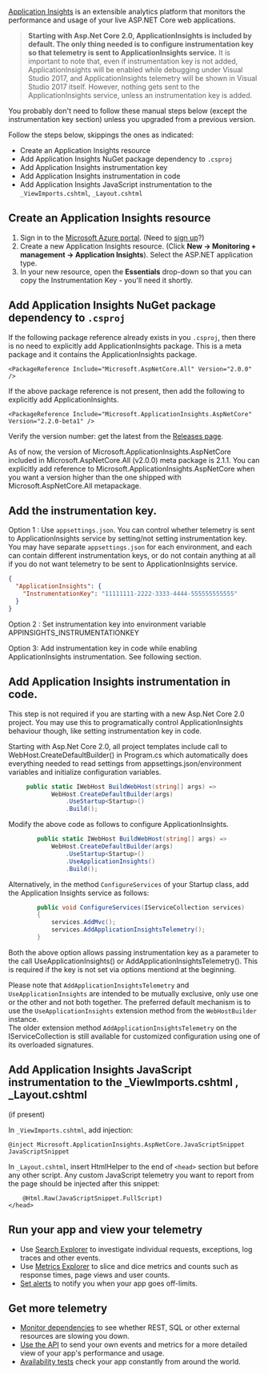 [Application Insights](https://docs.microsoft.com/azure/application-insights/app-insights-asp-net) is an extensible analytics platform that monitors the performance and usage of your live ASP.NET Core web applications.

> **Starting with Asp.Net Core 2.0, ApplicationInsights is included by default. 
The only thing needed is to configure instrumentation key so that telemetry is sent to ApplicationInsights service.**
It is important to note that, even if instrumentation key is not added, ApplicationInsights will be enabled while debugging under 
Visual Studio 2017, and ApplicationInsights telemetry will be shown in Visual Studio 2017 itself. However, nothing gets sent to 
the ApplicationInsights service, unless an instrumentation key is added.

You probably don't need to follow these manual steps below (except the instrumentation key section) unless you upgraded from a previous version.

Follow the steps below, skippings the ones as indicated:

* Create an Application Insights resource
* Add Application Insights NuGet package dependency to `.csproj`
* Add Application Insights instrumentation key
* Add Application Insights instrumentation in code  
* Add Application Insights JavaScript instrumentation to the `_ViewImports.cshtml`,  `_Layout.cshtml`  

## Create an Application Insights resource

1. Sign in to the [Microsoft Azure portal](https://portal.azure.com). (Need to [sign up](https://azure.microsoft.com/pricing/free-trial/)?)
2. Create a new Application Insights resource. (Click **New -> Monitoring + management -> Application Insights**). Select the ASP.NET application type.
3. In your new resource, open the **Essentials** drop-down so that you can copy the Instrumentation Key - you'll need it shortly. 

## Add Application Insights NuGet package dependency to `.csproj`

If the following package reference already exists in you `.csproj`, then there is no need to explicitly add ApplicationInsights package. This  is a meta package
and it contains the ApplicationInsights package.
```
<PackageReference Include="Microsoft.AspNetCore.All" Version="2.0.0" />
```
If the above package reference is not present, then add the following to explicitly add ApplicationInsights.

```
<PackageReference Include="Microsoft.ApplicationInsights.AspNetCore" Version="2.2.0-beta1" />
```

Verify the version number: get the latest from the [Releases page](https://github.com/Microsoft/ApplicationInsights-aspnetcore/releases). 

As of now, the version of Microsoft.ApplicationInsights.AspNetCore included in Microsoft.AspNetCore.All (v2.0.0) meta package is 2.1.1.
You can explicitly add reference to Microsoft.ApplicationInsights.AspNetCore when you want a version higher than the one shipped with Microsoft.AspNetCore.All
metapackage.

## Add the instrumentation key. 

Option 1 : Use `appsettings.json`. You can control whether telemetry is sent to ApplicationInsights service by setting/not setting instrumentation key. You
may have separate `appsettings.json` for each environment, and each can contain different instrumentation keys, or do not contain anything at all if you do not want
telemetry to be sent to ApplicationInsights service.

```JSON
{
  "ApplicationInsights": {
    "InstrumentationKey": "11111111-2222-3333-4444-555555555555"
  }
}
```
Option 2 : Set instrumentation key into environment variable  APPINSIGHTS_INSTRUMENTATIONKEY

Option 3: Add instrumentation key in code while enabling ApplicationInsights instrumentation. See following section. 

## Add Application Insights instrumentation in code.
This step is not required if you are starting with a new Asp.Net Core 2.0 project. You may use this to programatically control ApplicationInsights behaviour though, like 
setting instrumentation key in code.

Starting with Asp.Net Core 2.0, all project templates include call to WebHost.CreateDefaultBuilder() in Program.cs which automatically does
everything needed to read settings from appsettings.json/environment variables and initialize configuration variables.

```C#            
     public static IWebHost BuildWebHost(string[] args) =>
            WebHost.CreateDefaultBuilder(args)
                .UseStartup<Startup>()
                .Build();       
```

Modify the above code as follows to configure ApplicationInsights.

```C#
        public static IWebHost BuildWebHost(string[] args) =>
            WebHost.CreateDefaultBuilder(args)
                .UseStartup<Startup>()
                .UseApplicationInsights()
                .Build();
```

Alternatively, in the method `ConfigureServices` of your Startup class, add the Application Insights service as follows:

```C#
		public void ConfigureServices(IServiceCollection services)
        {
            services.AddMvc();
            services.AddApplicationInsightsTelemetry();
        }
```

Both the above option allows passing instrumentation key as a parameter to the call UseApplicationInsights() or AddApplicationInsightsTelemetry(). This is required if the key
is not set via options mentiond at the beginning.

Please note that `AddApplicationInsightsTelemetry` and `UseApplicationInsights` are intended to be mutually exclusive, only use one or the other and not both together.
The preferred default mechanism is to use the `UseApplicationInsights` extension method from the `WebHostBuilder` instance.  
The older extension method `AddApplicationInsightsTelemetry` on the IServiceCollection is still available for customized configuration using one of its
overloaded signatures.

## Add Application Insights JavaScript instrumentation to the  _ViewImports.cshtml ,  _Layout.cshtml  

(if present)

In `_ViewImports.cshtml`, add injection:

```
@inject Microsoft.ApplicationInsights.AspNetCore.JavaScriptSnippet JavaScriptSnippet
```

In `_Layout.cshtml`, insert HtmlHelper to the end of `<head>` section but before any other script. Any custom JavaScript telemetry you want to report from the page should be injected after this snippet:

```
    @Html.Raw(JavaScriptSnippet.FullScript)
</head>
```

## Run your app and view your telemetry

* Use [Search Explorer](https://azure.microsoft.com/documentation/articles/app-insights-diagnostic-search/) to investigate individual requests, exceptions, log traces and other events.
* Use [Metrics Explorer](https://azure.microsoft.com/documentation/articles/app-insights-metrics-explorer/) to slice and dice metrics and counts such as response times, page views and user counts.
* [Set alerts](https://azure.microsoft.com/documentation/articles/app-insights-alerts/) to notify you when your app goes off-limits.

## Get more telemetry

* [Monitor dependencies](https://azure.microsoft.com/documentation/articles/app-insights-dependencies/) to see whether REST, SQL or other external resources are slowing you down.
* [Use the API](https://azure.microsoft.com/documentation/articles/app-insights-api-custom-events-metrics/) to send your own events and metrics for a more detailed view of your app's performance and usage.
* [Availability tests](https://azure.microsoft.com/documentation/articles/app-insights-monitor-web-app-availability/) check your app constantly from around the world.